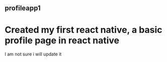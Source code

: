 ## profileapp1
# Created my first react native, a basic profile page in react native
I am not sure i will update it 
